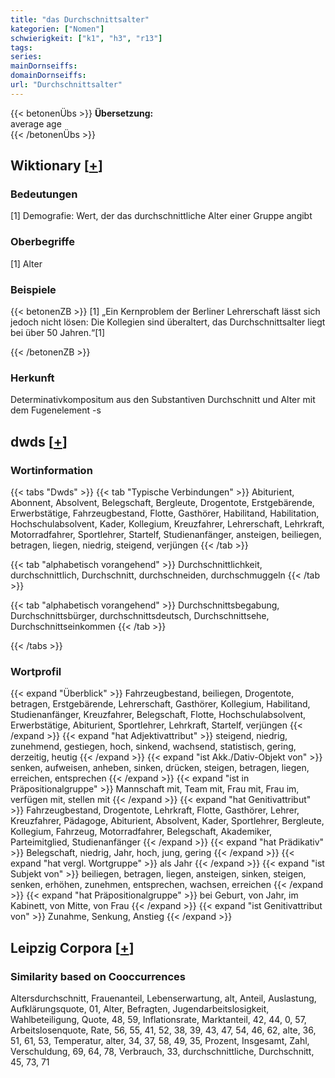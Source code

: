 ```yaml
---
title: "das Durchschnittsalter"
kategorien: ["Nomen"]
schwierigkeit: ["k1", "h3", "r13"]
tags:
series:
mainDornseiffs:
domainDornseiffs:
url: "Durchschnittsalter"
---
```


{{< betonenÜbs >}}
**Übersetzung:**  
average age  
{{< /betonenÜbs >}}

## Wiktionary [[+](https://de.wiktionary.org/wiki/Durchschnittsalter)]

### Bedeutungen
[1] Demografie: Wert, der das durchschnittliche Alter einer Gruppe angibt  

### Oberbegriffe
[1] Alter  

### Beispiele
{{< betonenZB >}}
[1] „Ein Kernproblem der Berliner Lehrerschaft lässt sich jedoch nicht lösen: Die Kollegien sind überaltert, das Durchschnittsalter liegt bei über 50 Jahren.“[1]  

{{< /betonenZB >}}
### Herkunft
Determinativkompositum aus den Substantiven Durchschnitt und Alter mit dem Fugenelement -s  



## dwds [[+](https://www.dwds.de/wb/Durchschnittsalter)]

### Wortinformation
{{< tabs "Dwds" >}}
{{< tab "Typische Verbindungen" >}}
Abiturient, Abonnent, Absolvent, Belegschaft, Bergleute, Drogentote, Erstgebärende, Erwerbstätige, Fahrzeugbestand, Flotte, Gasthörer, Habilitand, Habilitation, Hochschulabsolvent, Kader, Kollegium, Kreuzfahrer, Lehrerschaft, Lehrkraft, Motorradfahrer, Sportlehrer, Startelf, Studienanfänger, ansteigen, beiliegen, betragen, liegen, niedrig, steigend, verjüngen
{{< /tab >}}

{{< tab "alphabetisch vorangehend" >}}
Durchschnittlichkeit, durchschnittlich, Durchschnitt, durchschneiden, durchschmuggeln
{{< /tab >}}

{{< tab "alphabetisch vorangehend" >}}
Durchschnittsbegabung, Durchschnittsbürger, durchschnittsdeutsch, Durchschnittsehe, Durchschnittseinkommen
{{< /tab >}}

{{< /tabs >}}

### Wortprofil
{{< expand "Überblick" >}} Fahrzeugbestand, beiliegen, Drogentote, betragen, Erstgebärende, Lehrerschaft, Gasthörer, Kollegium, Habilitand, Studienanfänger, Kreuzfahrer, Belegschaft, Flotte, Hochschulabsolvent, Erwerbstätige, Abiturient, Sportlehrer, Lehrkraft, Startelf, verjüngen {{< /expand >}}
{{< expand "hat Adjektivattribut" >}} steigend, niedrig, zunehmend, gestiegen, hoch, sinkend, wachsend, statistisch, gering, derzeitig, heutig {{< /expand >}}
{{< expand "ist Akk./Dativ-Objekt von" >}} senken, aufweisen, anheben, sinken, drücken, steigen, betragen, liegen, erreichen, entsprechen {{< /expand >}}
{{< expand "ist in Präpositionalgruppe" >}} Mannschaft mit, Team mit, Frau mit, Frau im, verfügen mit, stellen mit {{< /expand >}}
{{< expand "hat Genitivattribut" >}} Fahrzeugbestand, Drogentote, Lehrkraft, Flotte, Gasthörer, Lehrer, Kreuzfahrer, Pädagoge, Abiturient, Absolvent, Kader, Sportlehrer, Bergleute, Kollegium, Fahrzeug, Motorradfahrer, Belegschaft, Akademiker, Parteimitglied, Studienanfänger {{< /expand >}}
{{< expand "hat Prädikativ" >}} Belegschaft, niedrig, Jahr, hoch, jung, gering {{< /expand >}}
{{< expand "hat vergl. Wortgruppe" >}} als Jahr {{< /expand >}}
{{< expand "ist Subjekt von" >}} beiliegen, betragen, liegen, ansteigen, sinken, steigen, senken, erhöhen, zunehmen, entsprechen, wachsen, erreichen {{< /expand >}}
{{< expand "hat Präpositionalgruppe" >}} bei Geburt, von Jahr, im Kabinett, von Mitte, von Frau {{< /expand >}}
{{< expand "ist Genitivattribut von" >}} Zunahme, Senkung, Anstieg {{< /expand >}}

## Leipzig Corpora [[+](https://corpora.uni-leipzig.de/en/res?word=Durchschnittsalter&corpusId=deu_newscrawl-public_2018)]


### Similarity based on Cooccurrences
Altersdurchschnitt, Frauenanteil, Lebenserwartung, alt, Anteil, Auslastung, Aufklärungsquote, 01, Alter, Befragten, Jugendarbeitslosigkeit, Wahlbeteiligung, Quote, 48, 59, Inflationsrate, Marktanteil, 42, 44, 0, 57, Arbeitslosenquote, Rate, 56, 55, 41, 52, 38, 39, 43, 47, 54, 46, 62, alte, 36, 51, 61, 53, Temperatur, alter, 34, 37, 58, 49, 35, Prozent, Insgesamt, Zahl, Verschuldung, 69, 64, 78, Verbrauch, 33, durchschnittliche, Durchschnitt, 45, 73, 71

